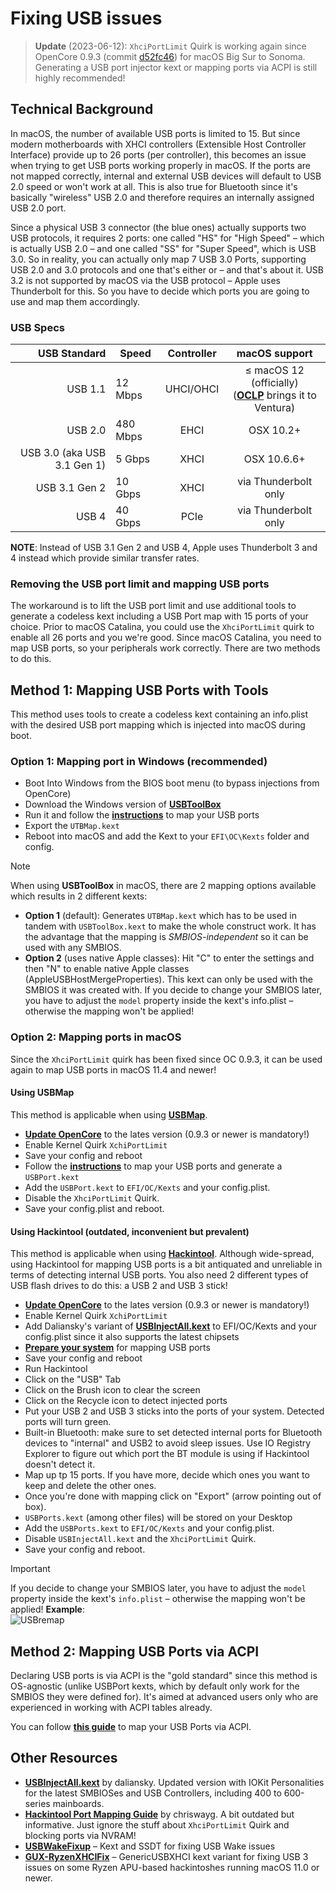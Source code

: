 # Fixing USB issues

> **Update** (2023-06-12): `XhciPortLimit` Quirk is working again since OpenCore 0.9.3 (commit [d52fc46](https://github.com/acidanthera/OpenCorePkg/commit/d52fc46ba650ce1afe00c354331a0657a533ef18)) for macOS Big Sur to Sonoma. Generating a USB port injector kext or mapping ports via ACPI is still highly recommended!

## Technical Background

In macOS, the number of available USB ports is limited to 15. But since modern motherboards with XHCI controllers (Extensible Host Controller Interface) provide up to 26 ports (per controller), this becomes an issue when trying to get USB ports working properly in macOS. If the ports are not mapped correctly, internal and external USB devices will default to USB 2.0 speed or won't work at all. This is also true for Bluetooth since it's basically "wireless" USB 2.0 and therefore requires an internally assigned USB 2.0 port.

Since a physical USB 3 connector (the blue ones) actually supports two USB protocols, it requires 2 ports: one called "HS" for "High Speed" – which is actually USB 2.0 – and one called "SS" for "Super Speed", which is USB 3.0. So in reality, you can actually only map 7 USB 3.0 Ports, supporting USB 2.0 and 3.0 protocols and one that's either or – and that's about it. USB 3.2 is not supported by macOS via the USB protocol – Apple uses Thunderbolt for this. So you have to decide which ports you are going to use and map them accordingly.

### USB Specs

USB Standard | Speed | Controller | macOS support 
------------:|-------|:----------:|:---------------:
USB 1.1      | 12 Mbps | UHCI/OHCI |  ≤ macOS 12 (officially)</br>([**OCLP**](https://github.com/dortania/OpenCore-Legacy-Patcher/releases/tag/0.6.1) brings it to Ventura)
USB 2.0      | 480 Mbps |EHCI | OSX 10.2+ 
USB 3.0 (aka USB 3.1 Gen 1)| 5 Gbps | XHCI | OSX 10.6.6+
USB 3.1 Gen 2| 10 Gbps | XHCI | via Thunderbolt only
USB 4        | 40 Gbps | PCIe | via Thunderbolt only

**NOTE**: Instead of USB 3.1 Gen 2 and USB 4, Apple uses Thunderbolt 3 and 4 instead which provide similar transfer rates.

### Removing the USB port limit and mapping USB ports

The workaround is to lift the USB port limit and use additional tools to generate a codeless kext including a USB Port map with 15 ports of your choice. Prior to macOS Catalina, you could use the `XhciPortLimit` quirk to enable all 26 ports and you we're good. Since macOS Catalina, you need to map USB ports, so your peripherals work correctly. There are two methods to do this.

## Method 1: Mapping USB Ports with Tools
This method uses tools to create a codeless kext containing an info.plist with the desired USB port mapping which is injected into macOS during boot.

### Option 1: Mapping port in Windows (recommended)
- Boot Into Windows from the BIOS boot menu (to bypass injections from OpenCore)
- Download the Windows version of [**USBToolBox**](https://github.com/USBToolBox/tool/releases)
- Run it and follow the [**instructions**](https://github.com/USBToolBox/tool#usage) to map your USB ports
- Export the `UTBMap.kext`
- Reboot into macOS and add the Kext to your `EFI\OC\Kexts` folder and config.

> [!NOTE]
> When using **USBToolBox** in macOS, there are 2 mapping options available which results in 2 different kexts:
> - **Option 1** (default): Generates `UTBMap.kext` which has to be used in tandem with `USBToolBox.kext` to make the whole construct work. It has the advantage that the mapping is *SMBIOS-independent* so it can be used with any SMBIOS.
> - **Option 2** (uses native Apple classes): Hit "C" to enter the settings and then "N" to enable native Apple classes (AppleUSBHostMergeProperties). This kext can only be used with the SMBIOS it was created with. If you decide to change your SMBIOS later, you have to adjust the `model` property inside the kext's info.plist – otherwise the mapping won't be applied!

### Option 2: Mapping ports in macOS
Since the `XhciPortLimit` quirk has been fixed since OC 0.9.3, it can be used again to map USB ports in macOS 11.4 and newer!

#### Using USBMap
This method is applicable when using [**USBMap**](https://github.com/corpnewt/USBMap).

- [**Update OpenCore**](https://github.com/5T33Z0/OC-Little-Translated/tree/main/D_Updating_OpenCore) to the lates version (0.9.3 or newer is mandatory!)
- Enable Kernel Quirk `XchiPortLimit`
- Save your config and reboot
- Follow the [**instructions**](https://github.com/corpnewt/USBMap#general-mapping-process) to map your USB ports and generate a `USBPort.kext`
- Add the `USBPort.kext` to `EFI/OC/Kexts` and your config.plist. 
- Disable the `XhciPortLimit` Quirk.
- Save your config.plist and reboot.

#### Using Hackintool (outdated, inconvenient but prevalent)
This method is applicable when using [**Hackintool**](https://github.com/benbaker76/Hackintool). Although wide-spread, using Hackintool for mapping USB ports is a bit antiquated and unreliable in terms of detecting internal USB ports. You also need 2 different types of USB flash drives to do this: a USB 2 and USB 3 stick!

- [**Update OpenCore**](https://github.com/5T33Z0/OC-Little-Translated/tree/main/D_Updating_OpenCore) to the lates version (0.9.3 or newer is mandatory!)
- Enable Kernel Quirk `XchiPortLimit`
- Add Daliansky's variant of [**USBInjectAll.kext**](https://github.com/daliansky/OS-X-USB-Inject-All/releases) to EFI/OC/Kexts and your config.plist since it also supports the latest chipsets
- [**Prepare your system**](https://dortania.github.io/OpenCore-Post-Install/usb/system-preparation.html) for mapping USB ports
- Save your config and reboot
- Run Hackintool
- Click on the "USB" Tab
- Click on the Brush icon to clear the screen
- Click on the Recycle icon to detect injected ports
- Put your USB 2 and USB 3 sticks into the ports of your system. Detected ports will turn green.
- Built-in Bluetooth: make sure to set detected internal ports for Bluetooth devices to "internal" and USB2 to avoid sleep issues. Use IO Registry Explorer to figure out which port the BT module is using if Hackintool doesn't detect it.
- Map up tp 15 ports. If you have more, decide which ones you want to keep and delete the other ones.
- Once you're done with mapping click on "Export" (arrow pointing out of box).
- `USBPorts.kext` (among other files) will be stored on your Desktop
- Add the `USBPorts.kext` to `EFI/OC/Kexts` and your config.plist. 
- Disable `USBInjectAll.kext` and the `XhciPortLimit` Quirk.
- Save your config and reboot.

> [!IMPORTANT]
> 
> If you decide to change your SMBIOS later, you have to adjust the `model` property inside the kext's `info.plist` – otherwise the mapping won't be applied! **Example**:<br> ![USBremap](https://github.com/5T33Z0/OC-Little-Translated/assets/76865553/4386daf7-fc63-480d-8922-9632425c3c57)

## Method 2: Mapping USB Ports via ACPI
Declaring USB ports is via ACPI is the "gold standard" since this method is OS-agnostic (unlike USBPort kexts, which by default only work for the SMBIOS they were defined for). It's aimed at advanced users only who are experienced in working with ACPI tables already. 

You can follow [**this guide**](https://github.com/5T33Z0/OC-Little-Translated/tree/main/03_USB_Fixes/ACPI_Mapping_USB_Ports) to map your USB Ports via ACPI.

## Other Resources
- [**USBInjectAll.kext**](https://github.com/daliansky/OS-X-USB-Inject-All/releases) by daliansky. Updated version with IOKit Personalities for the latest SMBIOSes and USB Controllers, including 400 to 600-series mainboards.
- [**Hackintool Port Mapping Guide**](https://chriswayg.gitbook.io/opencore-visual-beginners-guide/step-by-step/install-postinstall/usb-port-mapping) by chriswayg. A bit outdated but informative. Just ignore the stuff about `XhciPortLimit` Quirk and blocking ports via NVRAM!
- [**USBWakeFixup**](https://github.com/osy/USBWakeFixup) – Kext and SSDT for fixing USB Wake issues
- [**GUX-RyzenXHCIFix**](https://github.com/RattletraPM/GUX-RyzenXHCIFix) – GenericUSBXHCI kext variant for fixing USB 3 issues on some Ryzen APU-based hackintoshes running macOS 11.0 or newer.
